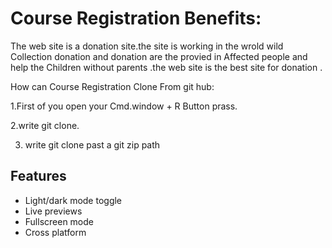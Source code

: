 
# Course Registration Benefits:

The web site is a donation site.the site is working in the wrold wild Collection donation and  donation are the provied  in Affected people and help the  Children without parents .the web site is the best site for donation .


How can Course Registration Clone From git hub:

1.First of you open your Cmd.window + R Button prass.

2.write git clone.

3. write git clone past a git zip path


 


## Features

- Light/dark mode toggle
- Live previews
- Fullscreen mode
- Cross platform

